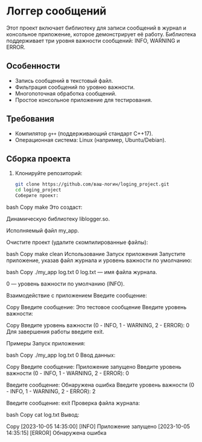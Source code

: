 # Логгер сообщений

Этот проект включает библиотеку для записи сообщений в журнал и консольное приложение, которое демонстрирует её работу. Библиотека поддерживает три уровня важности сообщений: INFO, WARNING и ERROR.

## Особенности

- Запись сообщений в текстовый файл.
- Фильтрация сообщений по уровню важности.
- Многопоточная обработка сообщений.
- Простое консольное приложение для тестирования.

## Требования

- Компилятор `g++` (поддерживающий стандарт C++17).
- Операционная система: Linux (например, Ubuntu/Debian).

## Сборка проекта

1. Клонируйте репозиторий:
   ```bash
   git clone https://github.com/ваш-логин/loging_project.git
   cd loging_project
   Соберите проект:

bash
Copy
make
Это создаст:

Динамическую библиотеку liblogger.so.

Исполняемый файл my_app.

Очистите проект (удалите скомпилированные файлы):

bash
Copy
make clean
Использование
Запуск приложения
Запустите приложение, указав файл журнала и уровень важности по умолчанию:

bash
Copy
./my_app log.txt 0
log.txt — имя файла журнала.

0 — уровень важности по умолчанию (INFO).

Взаимодействие с приложением
Введите сообщение:

Copy
Введите сообщение: Это тестовое сообщение
Введите уровень важности:

Copy
Введите уровень важности (0 - INFO, 1 - WARNING, 2 - ERROR): 0
Для завершения работы введите exit.

Примеры
Запуск приложения:

bash
Copy
./my_app log.txt 0
Ввод данных:

Copy
Введите сообщение: Приложение запущено
Введите уровень важности (0 - INFO, 1 - WARNING, 2 - ERROR): 0

Введите сообщение: Обнаружена ошибка
Введите уровень важности (0 - INFO, 1 - WARNING, 2 - ERROR): 2

Введите сообщение: exit
Проверка файла журнала:

bash
Copy
cat log.txt
Вывод:

Copy
[2023-10-05 14:35:00] [INFO] Приложение запущено
[2023-10-05 14:35:15] [ERROR] Обнаружена ошибка
